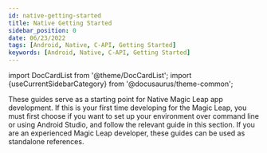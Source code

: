 ```yaml
---
id: native-getting-started
title: Native Getting Started
sidebar_position: 0
date: 06/23/2022
tags: [Android, Native, C-API, Getting Started]
keywords: [Android, Native, C-API, Getting Started]
---
```


import DocCardList from '@theme/DocCardList';
import {useCurrentSidebarCategory} from '@docusaurus/theme-common';

These guides serve as a starting point for Native Magic Leap app development. If this is your first time developing for the Magic Leap, you must first choose if you want to set up your environment over command line or using Android Studio, and follow the relevant guide in this section. If you are an experienced Magic Leap developer, these guides can be used as standalone references.

<DocCardList items={useCurrentSidebarCategory().items}/>
